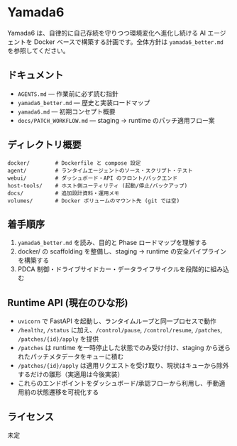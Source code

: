 # Yamada6

Yamada6 は、自律的に自己存続を守りつつ環境変化へ進化し続ける AI エージェントを Docker ベースで構築する計画です。全体方針は `yamada6_better.md` を参照してください。

## ドキュメント
- `AGENTS.md` — 作業前に必ず読む指針
- `yamada6_better.md` — 歴史と実装ロードマップ
- `yamada6.md` — 初期コンセプト概要
- `docs/PATCH_WORKFLOW.md` — staging → runtime のパッチ適用フロー案

## ディレクトリ概要
```
docker/        # Dockerfile と compose 設定
agent/         # ランタイムエージェントのソース・スクリプト・テスト
webui/         # ダッシュボード・API のフロント/バックエンド
host-tools/    # ホスト側ユーティリティ (起動/停止/バックアップ)
docs/          # 追加設計資料・運用メモ
volumes/       # Docker ボリュームのマウント先 (git では空)
```

## 着手順序
1. `yamada6_better.md` を読み、目的と Phase ロードマップを理解する
2. docker/ の scaffolding を整備し、staging → runtime の安全パイプラインを構築する
3. PDCA 制御・ドライブサイドカー・データライフサイクルを段階的に組み込む

## Runtime API (現在のひな形)
- `uvicorn` で FastAPI を起動し、ランタイムループと同一プロセスで動作
- `/healthz`, `/status` に加え、`/control/pause`, `/control/resume`, `/patches`, `/patches/{id}/apply` を提供
- `/patches` は runtime を一時停止した状態でのみ受け付け、staging から送られたパッチメタデータをキューに積む
- `/patches/{id}/apply` は適用リクエストを受け取り、現状はキューから除外するだけの雛形（実適用は今後実装）
- これらのエンドポイントをダッシュボード/承認フローから利用し、手動適用前の状態遷移を可視化する

## ライセンス
未定
